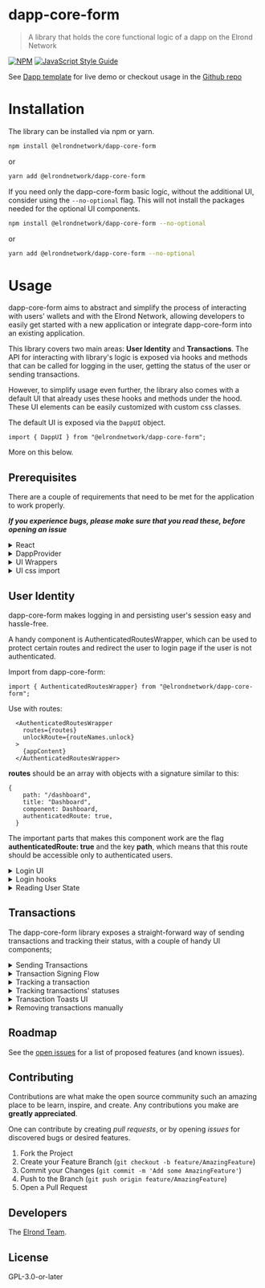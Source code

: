 
# dapp-core-form

> A library that holds the core functional logic of a dapp on the Elrond Network

[![NPM](https://img.shields.io/npm/v/dapp-core-form.svg)](https://www.npmjs.com/package/@elrondnetwork/dapp-core-form) [![JavaScript Style Guide](https://img.shields.io/badge/code_style-standard-brightgreen.svg)](https://standardjs.com)

See [Dapp template](https://dapp-template.elrond.com/) for live demo or checkout usage in the [Github repo](https://github.com/ElrondNetwork/dapp-template)

# Installation

The library can be installed via npm or yarn.

```bash
npm install @elrondnetwork/dapp-core-form
```

or

```bash
yarn add @elrondnetwork/dapp-core-form
```

If you need only the dapp-core-form basic logic, without the additional UI, consider using the `--no-optional` flag.
This will not install the packages needed for the optional UI components.

```bash
npm install @elrondnetwork/dapp-core-form --no-optional
```

or

```bash
yarn add @elrondnetwork/dapp-core-form --no-optional
```

# Usage

dapp-core-form aims to abstract and simplify the process of interacting with users' wallets and with the Elrond Network, allowing developers to easily get started with a new application or integrate dapp-core-form into an existing application.

This library covers two main areas: **User Identity** and **Transactions**. The API for interacting with library's logic is exposed via hooks and methods that can be called for logging in the user, getting the status of the user or sending transactions.

However, to simplify usage even further, the library also comes with a default UI that already uses these hooks and methods under the hood. These UI elements can be easily customized with custom css classes.

The default UI is exposed via the `DappUI` object.

`import { DappUI } from "@elrondnetwork/dapp-core-form";`

More on this below.

## Prerequisites

There are a couple of requirements that need to be met for the application to work properly.

***If you experience bugs, please make sure that you read these, before opening an issue***

<details>
  <summary>
      React
  </summary>

### React

This library was built for applications that use React, it might not be suitable for usage with other libraries or frameworks.

  </details>

<details>
  <summary>
    DappProvider
 </summary>

### DappProvider

You need to wrap your application with the **DappProvider** component, which is exported by the library, as we need to create a global Context to be able to manipulate the data.

- import the Provider:

`import { DappProvider } from "@elrondnetwork/dapp-core-form";`

- Wrap your application with this Provider.

```
<DappProvider
    environment="devnet"
    customNetworkConfig={customNetworkConfig}
    completedTransactionsDelay={500}
>
```
`environment` is a required key that is needed to configure the app's endpoints for a specific environment. Accepted values are `testnet`, `devnet` and `mainnet`

DappProvider also accepts an optional `customNetworkConfig` object with a couple of keys.
This allows using different APIs and different connection providers to configure your network configuration.

**All keys are optional**

```
{
  id?: string;
  name?: string;
  egldLabel?: string;
  egldDenomination?: string;
  decimals?: string;
  gasPerDataByte?: string;
  walletConnectDeepLink?: string; - a string that will create a deeplink for an application that is used on a mobile phone, instead of generating the login QR code.
  walletConnectBridgeAddresses?: string; - a string that is used to establish the connection to walletConnect library;
  walletAddress?: string;
  apiAddress?: string;
  explorerAddress?: string;
  apiTimeout?: 4000;
}
```

- **completedTransactionsDelay (optional)**;
  This is an extra prop is provider for smart contract calls.

It will delay the transaction from entering the "completed" state, useful for refetching info after the smart contract call executes.

  </details>

<details>
  <summary>
    UI Wrappers
 </summary>

### UI Wrappers

The library exposes a couple of Components that are connected to the redux store and are used to display various elements
when something happens inside the app:

- `TransactionsToastList` will display new transactions in nice toasts at the bottom of the screen. This component is fully customizable.

```
  import {DappUI} from "@elrondnetwork/dapp-core-form";

  <App>
    <DappUI.TransactionsToastList
    toastId?: string,
    title: string,
    shouldRenderDefaultCss?: boolean,
    className?: string
    />
    <Content/>
  </App>

```

- `SignTransactionsModals` will show a modal when a new transaction is submitted, prompting the user to verify and sign it.

**Important! This is required** to make transactions work, except when you use hooks to sign the transactions manually (more on this below).

```
  import {DappUI} from "@elrondnetwork/dapp-core-form";

  <App>
    <DappUI.SignTransactionsModals />
    <Content/>
  </App>
```

`NotificationModal` Will show a modal to the user with various warnings and errors.

```
  import {DappUI} from "@elrondnetwork/dapp-core-form";

  <App>
    <DappUI.NotificationModal />
    <Content/>
  </App>
```

If you want to custom notifications, you can use the `useGetNotification` hook to get the notifications (like insufficient funds, errors etc).

</details>

<details>
  <summary>
    UI css import
 </summary>

### UI css import

To properly apply the default styles to Dapp Core Components, you need to import the bundled css into your App's entry point.

```
import ...

import '@elrondnetwork/dapp-core-form/build/index.css';

export default function App() {
...

```

</details>

## User Identity

dapp-core-form makes logging in and persisting user's session easy and hassle-free.

A handy component is AuthenticatedRoutesWrapper, which can be used to protect certain routes and redirect the user to login page if the user is not authenticated.

Import from dapp-core-form:

```
import { AuthenticatedRoutesWrapper} from "@elrondnetwork/dapp-core-form";
```

Use with routes:

```
  <AuthenticatedRoutesWrapper
    routes={routes}
    unlockRoute={routeNames.unlock}
  >
    {appContent}
  </AuthenticatedRoutesWrapper>
```

**routes** should be an array with objects with a signature similar to this:

```
{
    path: "/dashboard",
    title: "Dashboard",
    component: Dashboard,
    authenticatedRoute: true,
  }
```

The important parts that makes this component work are the flag **authenticatedRoute: true** and the key **path**, which means that this route should be accessible only to authenticated users.

  <details>
    <summary>
      Login UI
  </summary>

### Login UI

There are a couple of very handy React components that can be used to login the user and protect certain routes if the user is not logged in.

Under the `DappUI` object mentioned above, you can find 4 buttons (one for each provider) which abstract away all the logic of loggin in the user and render the default UI. These buttons can be easily customized with a custom css class.
The exported buttons are:

- DappUI.ExtensionLoginButton
- DappUI.WalletConnectLoginButton
- DappUI.LedgerLoginButton
- DappUI.WebWalletLoginButton

example:

```
<DappUI.ExtensionLoginButton
  callbackRoute="/dashboard"
  buttonClassName="extension-login"
  loginButtonText="Extension login"
/>
```

They can also be used with children

```
<DappUI.ExtensionLoginButton
  callbackRoute="/dashboard"
  buttonClassName="extension-login"
  loginButtonText="Extension login"
>
  <>
    <icon/>
    <p>Login text</p>
  <>
</DappUI.ExtensionLoginButton
```

`WalletConnectLoginButton` and `LedgerLoginButton` will trigger a modal with a QR code and the ledger login UI, respectively.
These are automatically triggered by the buttons.

If, however, you want access to these containers without the buttons,
you can easily import and use them.

```
<DappUI.WalletConnectLoginContainer
  callbackRoute={callbackRoute}
  loginButtonText="Login with Maiar"
  title = 'Maiar Login',
  logoutRoute = '/unlock',
  className = 'wallect-connect-login-modal',
  lead = 'Scan the QR code using Maiar',
  shouldRenderDefaultCss={shouldRenderDefaultCss}
  wrapContentInsideModal={wrapContentInsideModal}
  redirectAfterLogin={redirectAfterLogin}
  token={token}
  onClose={onClose}
  />
```

```
<DappUI.LedgerLoginContainer
  callbackRoute: string;
  className?: string;
  shouldRenderDefaultCss?: boolean;
  wrapContentInsideModal?: boolean;
  redirectAfterLogin?: boolean;
  token?: string;
  onClose?: () => void;
  />
```

All login buttons and hooks accept a prop called `redirectAfterLogin` which specifies of the user should be redirected automatically after login.
The default value for this boolean is false, since most apps listen for the "isLoggedIn" boolean and redirect programmatically.


Also, for a quicker setup, the `DappUI` object exports an `DappUI.UnlockPage` component, which contains all 4 buttons.

Another handly component is DappUI.AuthenticatedRoutesWrapper, which can be used to protect certain routes and redirect the user to login page if the user is not authenticated.

Import from dapp-core-form:

```
import { AuthenticatedRoutesWrapper} from "@elrondnetwork/dapp-core-form";
```

Use with routes:

```
<AuthenticatedRoutesWrapper
    routes={routes}
    unlockRoute={routeNames.unlock}
  >
    {appContent}
  </AuthenticatedRoutesWrapper>
```

**routes** should be an array with objects with a signature similar to this:

```
{
    path: "/dashboard",
    title: "Dashboard",
    component: Dashboard,
    authenticatedRoute: true,
  }
```

The important parts that makes this component work are the flag **authenticatedRoute: true** and the key **path**, which means that this route should be accessible only to authenticated users.

</details>

  <details><summary>
Login hooks
  </summary>

### Login hooks

This area covers the login hooks, which expose a trigger function and the login data, ready to be rendered.

These hooks are exposed by the `loginServices` object, which can be imported from dapp-core-form:

```
import {loginServices} from @elrondnetwork/dapp-core-form
```

There are 4 available hooks:

- useExtensionLogin
- useWalletConnectLogin
- useLedgerLogin
- useWebWalletLogin

All hooks have the same response signature:

return type is as follows:

```
const [triggerFunction, genericLoginReturnType, customLoginReturnType] = useLoginHook({
    callbackRoute,
    logoutRoute
  });
```

- **initiateLogin** is a function that needs to be called for the login flow to be initiated;
- **genericLoginReturnType** is an object that is exactly the same for all hooks:

```
{
  error: string,
  loginFailed: boolean,
  isLoading: boolean,
  isLoggedIn: boolean
}
```

- **customLoginReturnType** is an object that is custom for each hook and returns specific data for that login:

  - null for useExtensionLogin;

  - null for useWebWalletConnect;

  - `{ uriDeepLink: string, qrCodeSvg: svgElement }` for useWalletConnectLogin;

  -

```
{
  accounts: string[];
  showAddressList: boolean;
  startIndex: number;
  selectedAddress: SelectedAddress | null;
  onGoToPrevPage: () => void;
  onGoToNextPage: () => void;
  onSelectAddress: (address: SelectedAddress | null) => void;
  onConfirmSelectedAddress: () => void;
}
```

for useLedgerLogin;

</details>

  <details>
<summary>
Reading User State
  </summary>

### Reading User State

Once logged in, the user's session is persisted and can be read and deleted via a couple of handy functions.

For logging out, the library exposes a simple function called **logout**, which can be called to clear the user data.

the function accepts 2 arguments:
- `callbackUrl: string (optional)` the url to redirect the user to after logging him out
- `onRedirect: (callbackUrl: string) => void (optional)` a function that will be called instead of redirecting the user.
This allows you to control how the redirect is done, for example, with react-router-dom, instead of window.location.href assignment.
*Important* this function will not be called for web wallet logout

There are 2 ways of reading the user current state: hooks (to be used inside components and for reacting to changes in the data) and simple functions (for reading data outside of React components or inside handlers).

- hooks: `useGetLoginInfo, useGetAccountInfo, useGetNetworkConfig`;
- functions: `getAccount, getAccountBalance, getAccountShard, getAddress, getIsLoggedIn;`

</details>

## Transactions

The dapp-core-form library exposes a straight-forward way of sending transactions and tracking their status, with a couple of handy UI components;

<details><summary>
Sending Transactions
  </summary>

### Sending Transactions

The API for sending transactions is a function called **sendTransactions**:

`import { sendTransactions } from "@elrondnetwork/dapp-core-form";`

It can be used to send a transaction with minimum information:

```
const { sessionId, error } = await sendTransactions({
    transactions: [
        {
          value: '1000000000000000000',
          data: 'ping',
          receiver: contractAddress
        },
      ],
    callbackRoute?: string // (optional, defaults to window.location.pathname) the route to be redirected to after signing. Will not redirect if the user is already on the specified route;
    transactionsDisplayInfo: TransactionsDisplayInfoType // (optional, default to null) custom message for toasts texts;
    minGasLimit?: number (optional, defaults to 50_000);
    sessionInformation?: any (optional, defaults to null) extra sessionInformation that will be passed back to you via getSignedTransactions hook;
    signWithoutSending?: boolean // (optional, defaults to false), the transaction will be signed without being sent to the blockchain;
    redirectAfterSigning?: boolean // (optional, defaults to true), whether to redirect to the provided callbackRoute;
    });
```

It returns a Promise that will be fulfilled with `{error?: string; sessionId: string | null;}`

`sessionId` is the transaction's batch id which can be used to track a transaction's status and react to it.

**Important! For the transaction to be signed, you will have to use either  `SignTransactionsModals` defined above, in the `Prerequisites` section,
or the `useSignTransactions` hook defined below. If you don't use one of these, the transactions won't be signed**

</details>

<details><summary>
Transaction Signing Flow
  </summary>

### Transaction Signing Flow

Once a transaction has been submitted, you have to use either the `SignTransactionsModals` or the `useSignTransactions` hook,
for the user to be prompted in his provider (Extension, Maiar etc) to sign the transaction.

If you don't want to use the default modals that appear for the user when the signing process happens,
you have to use the `useSignTransactions` hook to sign those transactions.

```
 const {
    callbackRoute,
    transactions,
    error,
    sessionId,
    onAbort,
    hasTransactions
  } = useSignTransactions();
```

This hook will let you know if there are any transactions and you can programmatically abort the signing process.

We suggest displaying a message on the screen that confirms the transaction that needs to be signed.

You can also get the provider via

```
  const { providerType } = useGetAccountProvider();
```

and use that to display an appropriate message to the user.

For ledger, signing a transaction is simple if you're using the `SignTransactionsModal` component.

It is fully customizable and will take care of walking the user through the signing flow.

If, however, you want to implement a different experience, you will have to use the `useSignTransactionsWithLedger` hook.

it accepts the following props:

```
{
  onCancel: () => void;
}
```

and returns an object with the following keys:

```
{
  onSignTransaction: () => void;
  onNext: () => void;
  onPrev: () => void;
  waitingForDevice: boolean;
  onAbort: (e: React.MouseEvent) => void;
  isLastTransaction: boolean;
  currentStep: number;
  signedTransactions?: Record<string, Transaction>;
  currentTransaction: {
      transaction: Transaction;
      transactionTokenInfo: {
          tokenId: string;
          amount: string;
          receiver: string;
          type?: string;
          nonce?: string;
          multiTxData?: string;
      };
      isTokenTransaction: boolean;
      tokenDenomination: number;
      dataField: string;
  };
  }
```

</details>

<details><summary>
Tracking a transaction
  </summary>

### Tracking a transaction

The library exposes a hook called useTrackTransactionStatus under the object `transactionServices`.

```
import {transactionServices} from @elrondnetwork/dapp-core-form;

const transactionStatus = transactionServices.useTrackTransactionStatus({
  transactionId: sessionId,
  onSuccess,
  onFail,
  onCancelled,
  onCompleted
});
```

transactionStatus has the following information about the transaction:

```
{
  isPending,
  isSuccessful,
  isFailed,
  isCancelled,
  isCompleted,
  errorMessage,
  status,
  transactions
}
```

It's safe to pass in `null` as a sessionId, so if the transaction wasn't yet sent, the hook will just return an empty object.

</details>

<details><summary>
Tracking transactions' statuses
  </summary>

### Tracking transactions' statuses

dapp-core-form also exposes a number of handy hooks for tracking all, pending, failed, successful, completed timed out transactions.

Use:

- `useGetPendingTransactions` to get a list of all pending transactions.
- `useGetSuccessfulTransactions` to get a list of all successful transactions.
- `useGetFailedTransactions` to get a list of all pending transactions.
- `useGetCompletedTransactions` to get a list of smart contract call transactions that guarantee that the call was finished;

An especially useful hook called `useGetActiveTransactionsStatus` will keep you updated with the status
of all transactions at a certain point in time.

it's return signature is

```
{
  hasActiveTransactions: boolean - the user has at least 1 active transactions in one of the states described below;
  pending: boolean - at least one transaction is pending;
  timedOut: boolean = there are no pending transactions and at least one has timed out;
  fail: boolean - there are no pending and no timedOut transactions and at least one has failed;
  success: boolean - there are no pending, failed or timedOut transactions;
  completed: boolean - all transactions are successful and all smart contract calls have been processed successfully;
}
```

</details>

  <details><summary>
Transaction Toasts UI
  </summary>

### Transaction Toasts UI

dapp-core-form also exposes a toast component for tracking transactions that uses the above mentioned hooks and displays toasts with transactions statuses.

The toasts list is exposed via **DappUI.TransactionsToastList** component and can be used just by rendering it inside the application.

```
<App>
  <Router/>
  <DappUI.TransactionsToastList />
</App>
```

**Important**: This has to be inside the `<DappProvider/>` children.

</details>

  <details><summary>
Removing transactions manually
  </summary>

### Removing transactions manually
dapp-core-form takes care to change transactions' statuses and removes them when needed,
but if you need to do this manually, you can use the exposed functions for this:

```
transactionServices.removeTransactionsToSign(sessionId);
transactionServices.removeSignedTransaction(sessionId);
transactionServices.removeAllTransactionsToSign();
transactionServices.removeAllSignedTransactions();

```

</details>

## Roadmap

See the [open issues](https://github.com/ElrondNetwork/dapp-core-form/issues) for a list of proposed features (and known issues).

## Contributing

Contributions are what make the open source community such an amazing place to be learn, inspire, and create. Any contributions you make are **greatly appreciated**.

One can contribute by creating _pull requests_, or by opening _issues_ for discovered bugs or desired features.

1. Fork the Project
2. Create your Feature Branch (`git checkout -b feature/AmazingFeature`)
3. Commit your Changes (`git commit -m 'Add some AmazingFeature'`)
4. Push to the Branch (`git push origin feature/AmazingFeature`)
5. Open a Pull Request

## Developers

The [Elrond Team](https://elrond.com/team/).

## License

GPL-3.0-or-later
